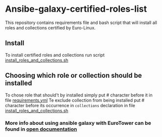 # Ansibe-galaxy-certified-roles-list

This repository contains requirements file and bash script that will install all roles and collections certified by Euro-Linux.

## Install

To install certified roles and collections run script [install_roles_and_collections.sh](./install_roles_and_collections.sh)

## Choosing which role or collection should be installed

To chose role that should't by installed simply put # character before it in file [requirements.yml](.requirements.yml)
Te exclude collection from being installed put # character before its occurrence in `collections` declaration in file [install_roles_and_collections.sh](./install_roles_and_collections.sh)


### More info about using ansible galaxy with EuroTower can be found in [open documentation](https://en.euro-linux.com/docs/ansible.php?p=galaxy/user_guide)
